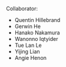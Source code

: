 Collaborator:
- Quentin Hillebrand
- Gerwin He
- Hanako Nakamura
- Wanonno Iqtyider
- Tue Lan Le
- Yijing Lian
- Angie Henon
